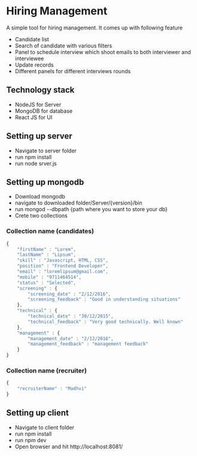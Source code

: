 # Hiring Management
A simple tool for hiring management. It comes up with following feature
* Candidate list
* Search of candidate with various filters
* Panel to schedule interview which shoot emails to both interviewer and interviewee
* Update records
* Different panels for different interviews rounds

## Technology stack 
* NodeJS for Server
* MongoDB for database
* React JS for UI

## Setting up server
* Navigate to server folder
* run npm install
* run node srver.js

## Setting up mongodb
* Download mongodb
* navigate to downloaded folder/Server/{version}/bin
* run mongod --dbpath {path where you want to store your db}
* Crete two collections
### Collection name (candidates)

```javascript
{
    "firstName" : "Lorem",
    "lastName" : "Lipsum",
    "skill" : "Javascript, HTML, CSS",
    "position" : "Frontend Developer",
    "email" : "loremlipsum@gmail.com",
    "mobile" : "9711464514",
    "status" : "Selected",
    "screening" : {
        "screening_date" : "2/12/2016",
        "screening_feedback" : "Good in understanding situations"
    },
    "technical" : {
        "technical_date" : "30/12/2015",
        "technical_feedback" : "Very good technically. Well known"
    },
    "management" : {
        "management_date" : "2/12/2016",
        "management_feedback" : "management feedback"
    }
}
```

### Collection name (recruiter)
```javascript
{
    "recruiterName" : "Madhvi"
}
```

## Setting up client
* Navigate to client folder
* run npm install
* run npm dev
* Open browser and hit http://localhost:8081/
